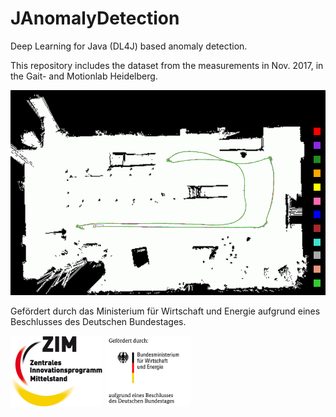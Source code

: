 # JAnomalyDetection
Deep Learning for Java (DL4J) based anomaly detection.

This repository includes the dataset from the measurements in Nov. 2017, in the Gait- and Motionlab Heidelberg.

![Fig. 1](/images/parcours.png)

Gefördert durch das Ministerium für Wirtschaft und Energie aufgrund eines Beschlusses des Deutschen Bundestages.

![](/images/zimlogo.png) ![](/images/logo-bmwi_small.png) 
